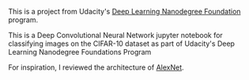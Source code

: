 This is a project from Udacity's [Deep Learning Nanodegree Foundation](https://www.udacity.com/course/deep-learning-nanodegree-foundation--nd101) program.

This is a Deep Convolutional Neural Network jupyter notebook for classifying images on the CIFAR-10 dataset as part of Udacity's Deep Learning Nanodegree Foundations Program

For inspiration, I reviewed the architecture of [AlexNet](https://papers.nips.cc/paper/4824-imagenet-classification-with-deep-convolutional-neural-networks).
